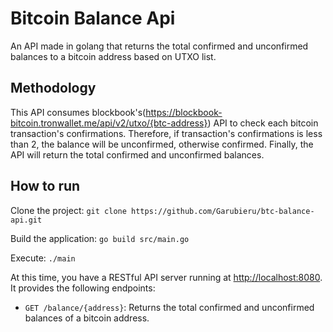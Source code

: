 # Bitcoin Balance Api

An API made in golang that returns the total confirmed and unconfirmed balances to a bitcoin address based on UTXO list.

## Methodology

This API consumes blockbook's(https://blockbook-bitcoin.tronwallet.me/api/v2/utxo/{btc-address}) API to check each bitcoin transaction's confirmations. Therefore, if transaction's confirmations is less than 2, the balance will be unconfirmed, otherwise confirmed. Finally, the API will return the total confirmed and unconfirmed balances.

## How to run

Clone the project:
`git clone https://github.com/Garubieru/btc-balance-api.git`

Build the application:
`go build src/main.go`

Execute:
`./main`

At this time, you have a RESTful API server running at [http://localhost:8080](http://localhost:8080). It provides the following endpoints:

- `GET /balance/{address}`: Returns the total confirmed and unconfirmed balances of a bitcoin address.
